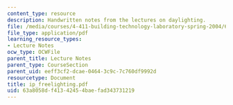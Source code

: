 ```yaml
---
content_type: resource
description: Handwritten notes from the lectures on daylighting.
file: /media/courses/4-411-building-technology-laboratory-spring-2004/63a8058df41342454baefad343731219_ip_freelighting.pdf
file_type: application/pdf
learning_resource_types:
- Lecture Notes
ocw_type: OCWFile
parent_title: Lecture Notes
parent_type: CourseSection
parent_uid: eeff3cf2-dcae-0464-3c9c-7c760df9992d
resourcetype: Document
title: ip_freelighting.pdf
uid: 63a8058d-f413-4245-4bae-fad343731219
---
```

